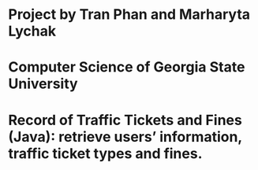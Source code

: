 # Project by Tran Phan and Marharyta Lychak
# Computer Science of Georgia State University
# Record of Traffic Tickets and Fines (Java): retrieve users’ information, traffic ticket types and fines.
